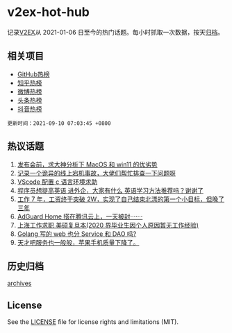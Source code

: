 # v2ex-hot-hub

 记录[V2EX](https://www.v2ex.com/)从 2021-01-06 日至今的热门话题。每小时抓取一次数据，按天[归档](archives)。
 
 ## 相关项目

- [GitHub热榜](https://github.com/snaildev/github-hot-hub)
- [知乎热榜](https://github.com/snaildev/zhihu-hot-hub)
- [微博热榜](https://github.com/snaildev/weibo-hot-hub)
- [头条热榜](https://github.com/snaildev/toutiao-hot-hub)
- [抖音热榜](https://github.com/snaildev/douyin-hot-hub)


 `更新时间：2021-09-10 07:03:45 +0800`

## 热议话题

1. [发布会前，求大神分析下 MacOS 和 win11 的优劣势](https://www.v2ex.com/t/800773)
1. [记录一个诡异的线上宕机事故，大佬们帮忙排查一下问题呀](https://www.v2ex.com/t/800791)
1. [VScode 配置 c 语言环境求助](https://www.v2ex.com/t/800734)
1. [程序员想提高英语 进外企，大家有什么 英语学习方法推荐吗？谢谢了](https://www.v2ex.com/t/800746)
1. [工作 7 年，工资终于突破 2W，实现了自己结束北漂的第一个小目标，但晚了三年](https://www.v2ex.com/t/800832)
1. [AdGuard Home 搭在腾讯云上，一天被封·······](https://www.v2ex.com/t/800740)
1. [上海工作求职 美硕复旦本(2020 界毕业生因个人原因暂无工作经验)](https://www.v2ex.com/t/800824)
1. [Golang 写的 web 也分 Service 和 DAO 吗?](https://www.v2ex.com/t/800816)
1. [天才吧服务也一般般，苹果手机质量下降了。](https://www.v2ex.com/t/800820)

## 历史归档

[archives](archives)

## License

See the [LICENSE](LICENSE) file for license rights and limitations (MIT).
